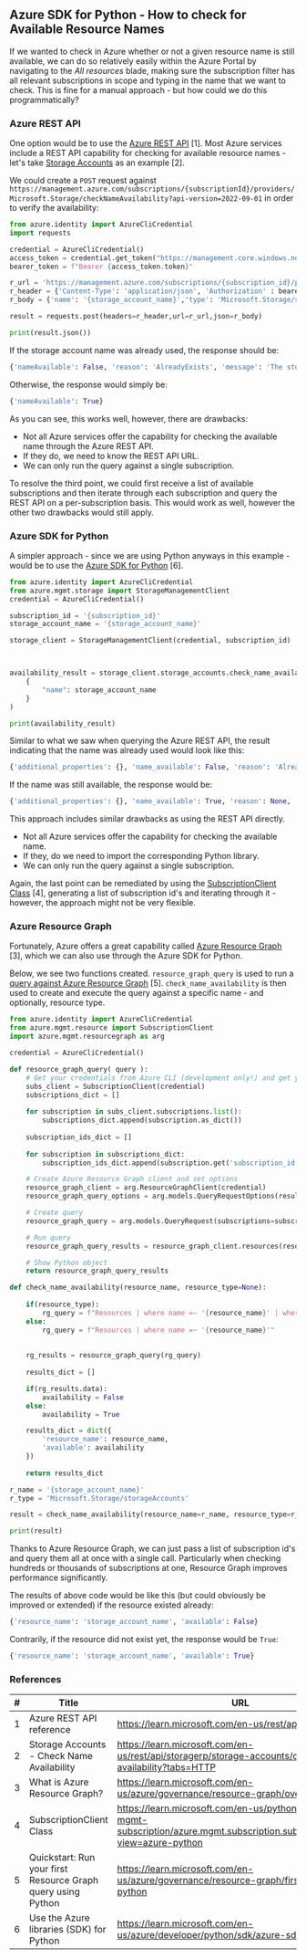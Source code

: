 ## Azure SDK for Python - How to check for Available Resource Names

If we wanted to check in Azure whether or not a given resource name is still available, we can do so relatively easily within the Azure Portal by navigating to the _All resources_ blade, making sure the subscription filter has all relevant subscriptions in scope and typing in the name that we want to check. This is fine for a manual approach - but how could we do this programmatically?

### Azure REST API

One option would be to use the [Azure REST API](https://learn.microsoft.com/en-us/rest/api/azure/) [1]. Most Azure services include a REST API capability for checking for available resource names - let's take [Storage Accounts](https://learn.microsoft.com/en-us/rest/api/storagerp/storage-accounts/check-name-availability?tabs=HTTP) as an example [2].

We could create a `POST` request against `https://management.azure.com/subscriptions/{subscriptionId}/providers/Microsoft.Storage/checkNameAvailability?api-version=2022-09-01` in order to verify the availability:

```python
from azure.identity import AzureCliCredential
import requests

credential = AzureCliCredential()
access_token = credential.get_token("https://management.core.windows.net/")
bearer_token = f"Bearer {access_token.token}"

r_url = 'https://management.azure.com/subscriptions/{subscription_id}/providers/Microsoft.Storage/checkNameAvailability?api-version=2022-09-01'
r_header = {'Content-Type': 'application/json', 'Authorization' : bearer_token}
r_body = {'name': '{storage_account_name}','type': 'Microsoft.Storage/storageAccounts'}

result = requests.post(headers=r_header,url=r_url,json=r_body)

print(result.json())
```

If the storage account name was already used, the response should be:

```python
{'nameAvailable': False, 'reason': 'AlreadyExists', 'message': 'The storage account named storage_account_name is already taken.'}
```

Otherwise, the response would simply be:

```python
{'nameAvailable': True}
```

As you can see, this works well, however, there are drawbacks:

- Not all Azure services offer the capability for checking the available name through the Azure REST API.
- If they do, we need to know the REST API URL.
- We can only run the query against a single subscription.

To resolve the third point, we could first receive a list of available subscriptions and then iterate through each subscription and query the REST API on a per-subscription basis. This would work as well, however the other two drawbacks would still apply.

### Azure SDK for Python

A simpler approach - since we are using Python anyways in this example - would be to use the [Azure SDK for Python](https://learn.microsoft.com/en-us/azure/developer/python/sdk/azure-sdk-overview) [6].

```python
from azure.identity import AzureCliCredential
from azure.mgmt.storage import StorageManagementClient
credential = AzureCliCredential()

subscription_id = '{subscription_id}'
storage_account_name = '{storage_account_name}'

storage_client = StorageManagementClient(credential, subscription_id)



availability_result = storage_client.storage_accounts.check_name_availability(
    { 
        "name": storage_account_name
    }
)

print(availability_result)
```

Similar to what we saw when querying the Azure REST API, the result indicating that the name was already used would look like this:

```python
{'additional_properties': {}, 'name_available': False, 'reason': 'AlreadyExists', 'message': 'The storage account named storage_account_name is already taken.'}
```

If the name was still available, the response would be:

```python
{'additional_properties': {}, 'name_available': True, 'reason': None, 'message': None}
```

This approach includes similar drawbacks as using the REST API directly.

- Not all Azure services offer the capability for checking the available name.
- If they, do we need to import the corresponding Python library.
- We can only run the query against a single subscription.

Again, the last point can be remediated by using the [SubscriptionClient Class](https://learn.microsoft.com/en-us/python/api/azure-mgmt-subscription/azure.mgmt.subscription.subscriptionclient?view=azure-python) [4], generating a list of subscription id's and iterating through it - however, the approach might not be very flexible.

### Azure Resource Graph

Fortunately, Azure offers a great capability called [Azure Resource Graph](https://learn.microsoft.com/en-us/azure/governance/resource-graph/overview) [3], which we can also use through the Azure SDK for Python.

Below, we see two functions created. `resource_graph_query` is used to run a [query against Azure Resource Graph](https://learn.microsoft.com/en-us/azure/governance/resource-graph/first-query-python) [5]. `check_name_availability` is then used to create and execute the query against a specific name - and optionally, resource type.

```python
from azure.identity import AzureCliCredential
from azure.mgmt.resource import SubscriptionClient
import azure.mgmt.resourcegraph as arg

credential = AzureCliCredential()

def resource_graph_query( query ):
    # Get your credentials from Azure CLI (development only!) and get your subscription list
    subs_client = SubscriptionClient(credential)
    subscriptions_dict = []
    
    for subscription in subs_client.subscriptions.list():
        subscriptions_dict.append(subscription.as_dict())
    
    subscription_ids_dict = []
    
    for subscription in subscriptions_dict:
        subscription_ids_dict.append(subscription.get('subscription_id'))

    # Create Azure Resource Graph client and set options
    resource_graph_client = arg.ResourceGraphClient(credential)
    resource_graph_query_options = arg.models.QueryRequestOptions(result_format="objectArray")

    # Create query
    resource_graph_query = arg.models.QueryRequest(subscriptions=subscription_ids_dict, query=query, options=resource_graph_query_options)

    # Run query
    resource_graph_query_results = resource_graph_client.resources(resource_graph_query)

    # Show Python object
    return resource_graph_query_results

def check_name_availability(resource_name, resource_type=None):
    
    if(resource_type):
        rg_query = f"Resources | where name =~ '{resource_name}' | where type =~ '{resource_type}'"
    else:
        rg_query = f"Resources | where name =~ '{resource_name}'"
    
    
    rg_results = resource_graph_query(rg_query)
    
    results_dict = []

    if(rg_results.data):
        availability = False
    else:
        availability = True

    results_dict = dict({
        'resource_name': resource_name,
        'available': availability
    })
    
    return results_dict

r_name = '{storage_account_name}'
r_type = 'Microsoft.Storage/storageAccounts'

result = check_name_availability(resource_name=r_name, resource_type=r_type)

print(result)
```

Thanks to Azure Resource Graph, we can just pass a list of subscription id's and query them all at once with a single call. Particularly when checking hundreds or thousands of subscriptions at one, Resource Graph improves performance significantly.

The results of above code would be like this (but could obviously be improved or extended) if the resource existed already:

```python
{'resource_name': 'storage_account_name', 'available': False}
```

Contrarily, if the resource did not exist yet, the response would be `True`:

```python
{'resource_name': 'storage_account_name', 'available': True}
```

### References

| # | Title | URL |
| --- | --- | --- |
| 1 | Azure REST API reference | https://learn.microsoft.com/en-us/rest/api/azure/ |
| 2 | Storage Accounts - Check Name Availability | https://learn.microsoft.com/en-us/rest/api/storagerp/storage-accounts/check-name-availability?tabs=HTTP |
| 3 | What is Azure Resource Graph? | https://learn.microsoft.com/en-us/azure/governance/resource-graph/overview |
| 4 | SubscriptionClient Class | https://learn.microsoft.com/en-us/python/api/azure-mgmt-subscription/azure.mgmt.subscription.subscriptionclient?view=azure-python |
| 5 | Quickstart: Run your first Resource Graph query using Python | https://learn.microsoft.com/en-us/azure/governance/resource-graph/first-query-python |
| 6 | Use the Azure libraries (SDK) for Python | https://learn.microsoft.com/en-us/azure/developer/python/sdk/azure-sdk-overview |
